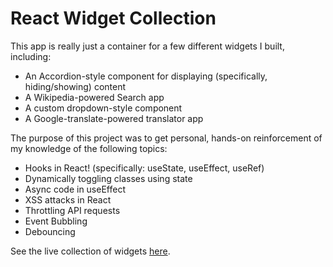# React Widget Collection

This app is really just a container for a few different widgets I built, including:

- An Accordion-style component for displaying (specifically, hiding/showing) content
- A Wikipedia-powered Search app
- A custom dropdown-style component
- A Google-translate-powered translator app

The purpose of this project was to get personal, hands-on reinforcement of my knowledge of the following topics:

- Hooks in React! (specifically: useState, useEffect, useRef)
- Dynamically toggling classes using state
- Async code in useEffect
- XSS attacks in React
- Throttling API requests
- Event Bubbling
- Debouncing

See the live collection of widgets <a href="https://tcs-react-widget-collection.netlify.app/" target="_blank" >here</a>.
